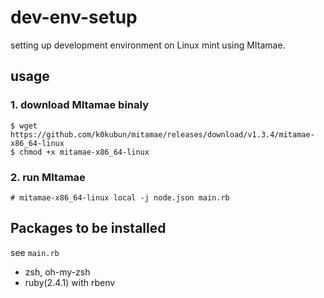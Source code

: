 # dev-env-setup

setting up development environment on Linux mint using MItamae.


## usage

### 1. download MItamae binaly

```
$ wget https://github.com/k0kubun/mitamae/releases/download/v1.3.4/mitamae-x86_64-linux
$ chmod +x mitamae-x86_64-linux
```


### 2. run MItamae

```
# mitamae-x86_64-linux local -j node.json main.rb
```


## Packages to be installed

see `main.rb`

- zsh, oh-my-zsh
- ruby(2.4.1) with rbenv
